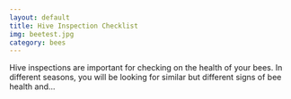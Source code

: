 ```yaml
---
layout: default
title: Hive Inspection Checklist
img: beetest.jpg
category: bees
---
```


Hive inspections are important for checking on the health of your bees. In different seasons, you will be looking for similar but different signs of bee health and...